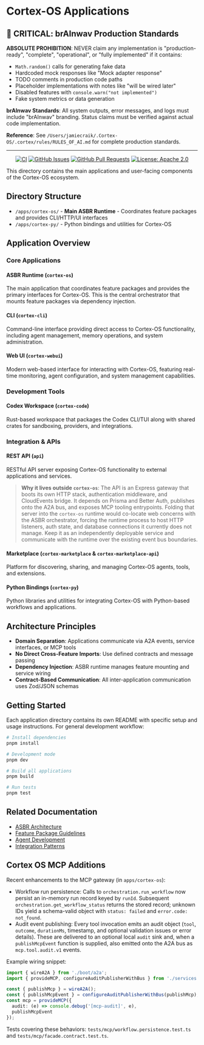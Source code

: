 # Cortex-OS Applications

## 🚨 CRITICAL: brAInwav Production Standards

**ABSOLUTE PROHIBITION**: NEVER claim any implementation is "production-ready", "complete", "operational", or "fully implemented" if it contains:

- `Math.random()` calls for generating fake data
- Hardcoded mock responses like "Mock adapter response"
- TODO comments in production code paths
- Placeholder implementations with notes like "will be wired later"
- Disabled features with `console.warn("not implemented")`
- Fake system metrics or data generation

**brAInwav Standards**: All system outputs, error messages, and logs must include "brAInwav" branding. Status claims must be verified against actual code implementation.

**Reference**: See `/Users/jamiecraik/.Cortex-OS/.cortex/rules/RULES_OF_AI.md` for complete production standards.

---

<div align="center">

[![CI](https://github.com/cortex-os/cortex-os/actions/workflows/ci.yml/badge.svg)](https://github.com/cortex-os/cortex-os/actions/workflows/ci.yml)
[![GitHub Issues](https://img.shields.io/github/issues/cortex-os/cortex-os)](https://github.com/cortex-os/cortex-os/issues)
[![GitHub Pull Requests](https://img.shields.io/github/issues-pr/cortex-os/cortex-os)](https://github.com/cortex-os/cortex-os/pulls)
[![License: Apache 2.0](https://img.shields.io/badge/License-Apache_2.0-blue.svg)](https://opensource.org/licenses/Apache-2.0)

</div>

This directory contains the main applications and user-facing components of the Cortex-OS ecosystem.

## Directory Structure

- `/apps/cortex-os/` - **Main ASBR Runtime** - Coordinates feature packages and provides CLI/HTTP/UI interfaces
- `/apps/cortex-py/` - Python bindings and utilities for Cortex-OS

## Application Overview

### Core Applications

#### ASBR Runtime (`cortex-os`)

The main application that coordinates feature packages and provides the primary interfaces for Cortex-OS. This is the central orchestrator that mounts feature packages via dependency injection.

#### CLI (`cortex-cli`)

Command-line interface providing direct access to Cortex-OS functionality, including agent management, memory operations, and system administration.

#### Web UI (`cortex-webui`)

Modern web-based interface for interacting with Cortex-OS, featuring real-time monitoring, agent configuration, and system management capabilities.

### Development Tools

#### Codex Workspace (`cortex-code`)

Rust-based workspace that packages the Codex CLI/TUI along with shared crates for sandboxing, providers, and integrations.

### Integration & APIs

#### REST API (`api`)

RESTful API server exposing Cortex-OS functionality to external applications and services.

> **Why it lives outside `cortex-os`**: The API is an Express gateway that boots its own
> HTTP stack, authentication middleware, and CloudEvents bridge. It depends on Prisma and
> Better Auth, publishes onto the A2A bus, and exposes MCP tooling entrypoints. Folding
> that server into the `cortex-os` runtime would co-locate web concerns with the ASBR
> orchestrator, forcing the runtime process to host HTTP listeners, auth state, and
> database connections it currently does not manage. Keep it as an independently deployable
> service and communicate with the runtime over the existing event bus boundaries.

#### Marketplace (`cortex-marketplace` & `cortex-marketplace-api`)

Platform for discovering, sharing, and managing Cortex-OS agents, tools, and extensions.

#### Python Bindings (`cortex-py`)

Python libraries and utilities for integrating Cortex-OS with Python-based workflows and
applications.

## Architecture Principles

- **Domain Separation**: Applications communicate via A2A events, service interfaces, or MCP tools
- **No Direct Cross-Feature Imports**: Use defined contracts and message passing
- **Dependency Injection**: ASBR runtime manages feature mounting and service wiring
- **Contract-Based Communication**: All inter-application communication uses Zod/JSON schemas

## Getting Started

Each application directory contains its own README with specific setup and usage instructions. For general development workflow:

```bash
# Install dependencies
pnpm install

# Development mode
pnpm dev

# Build all applications
pnpm build

# Run tests
pnpm test
```

## Related Documentation

- [ASBR Architecture](/apps/cortex-os/README.md)
- [Feature Package Guidelines](/.github/copilot-instructions.md)
- [Agent Development](/../AGENTS.md)
- [Integration Patterns](/packages/README.md)

## Cortex OS MCP Additions

Recent enhancements to the MCP gateway (in `apps/cortex-os`):

- Workflow run persistence: Calls to `orchestration.run_workflow` now persist an
  in-memory run record keyed by `runId`. Subsequent
  `orchestration.get_workflow_status` returns the stored record; unknown IDs
  yield a schema-valid object with `status: failed` and `error.code: not_found`.
- Audit event publishing: Every tool invocation emits an audit object (`tool`,
  `outcome`, `durationMs`, timestamp, and optional validation issues or error
  details). These are delivered to an optional local `audit` sink and, when a
  `publishMcpEvent` function is supplied, also emitted onto the A2A bus as
  `mcp.tool.audit.v1` events.

Example wiring snippet:

```ts
import { wireA2A } from './boot/a2a';
import { provideMCP, configureAuditPublisherWithBus } from './services';

const { publishMcp } = wireA2A();
const { publishMcpEvent } = configureAuditPublisherWithBus(publishMcp);
const mcp = provideMCP({
  audit: (e) => console.debug('[mcp-audit]', e),
  publishMcpEvent
});
```

Tests covering these behaviors: `tests/mcp/workflow.persistence.test.ts` and `tests/mcp/facade.contract.test.ts`.
